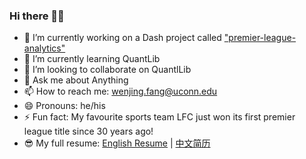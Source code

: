 ### Hi there 👋🤳

- 🔭 I’m currently working on a Dash project called ["premier-league-analytics"](https://cellsummer.github.io/premier-league-analytics)
- 🌱 I’m currently learning QuantLib
- 👯 I’m looking to collaborate on QuantlLib
- 💬 Ask me about Anything
- 📫 How to reach me: wenjing.fang@uconn.edu
- 😄 Pronouns: he/his
- ⚡ Fun fact: My favourite sports team LFC just won its first premier league title since 30 years ago!
- 😎 My full resume: [English Resume](https://cellsummer.github.io/markdown-cv)  | [中文简历](https://cellsummer.github.io/markdown-cv-cn)
